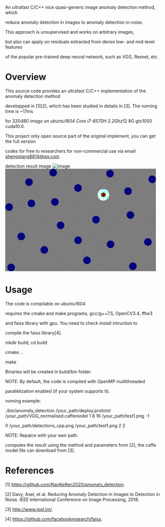 An ultrafast C/C++ nice quasi-generic image anomaly detection method, which 

reduce anomaly detection in images to anomaly detection in noise.

This approach is unsupervised and works on arbitrary images,

but also can apply on residuals extracted from dense low- and mid-level features 

of the popular pre-trained deep neural network, such as VGG, Resnet, etc.



# Overview


This source code provides an ultrafast C/C++ implementation of the anomaly detection method 

developped in [1][2], which has been studied in details in [3]. The running time is ~17ms

for 320*480 image on ubuntu1604 Core i7-8570H 2.2Ghz*12 8G gtx1050 cuda10.0.

This project only open source part of the original implement, you can get the full version

codes for free to researchers for non-commercial use via email shengqiang8814@qq.com.


detection result image
![image](https://github.com/NanKeRen2020/anomaly_detection/blob/main/detections.png)
![image](https://github.com/NanKeRen2020/ultrafast_anomaly_detection/blob/main/detections1.png)

# Usage


The code is compilable on ubuntu1604

requires the cmake and make programs, gcc/g++7.5, OpenCV3.4, fftw3

and faiss library with gpu. You need to check install intruction to 

compile the faiss library[4]. 


mkdir build; cd build

cmake ..

make

Binaries will be created in build/bin folder.

NOTE: By default, the code is compiled with OpenMP multithreaded

parallelization enabled (if your system supports it). 


running example:

./bin/anomaly_detection  /your_path/deploy.prototxt /your_path/VGG_normalised.caffemodel 1 8 16 /your_path/test1.png -1 

0 /your_path/detections_cpp.png /your_path/test1.png 2 2

NOTE: Repalce with your own path.

computes the result using the method and parameters from [2], the caffe model file can download from [3].


# References

[1] https://github.com/NanKeRen2020/anomaly_detection.

[2] Davy, Axel, et al. Reducing Anomaly Detection in Images to Detection in Noise. 
    IEEE International Conference on Image Processing, 2018.

[3] http://www.ipol.im/.

[4] https://github.com/facebookresearch/faiss.

